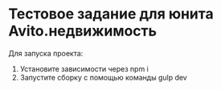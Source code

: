 # Тестовое задание для юнита Avito.недвижимость

Для запуска проекта: 

1. Установите зависимости через npm i
2. Запустите сборку с помощью команды gulp dev
